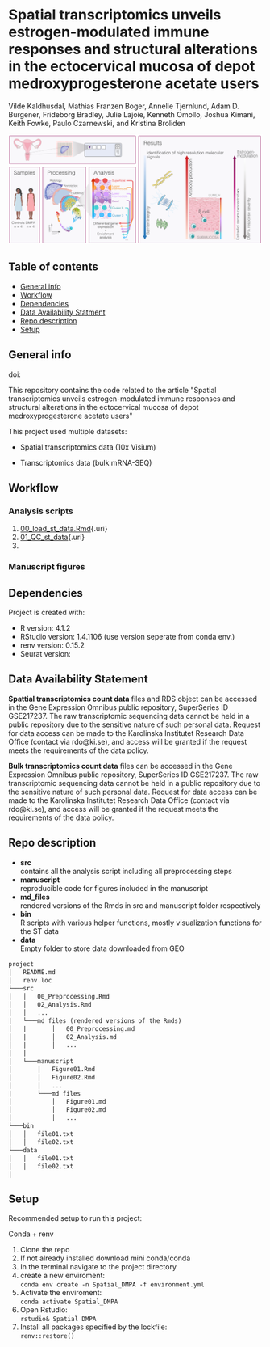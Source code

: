 # Spatial transcriptomics unveils estrogen-modulated immune responses and structural alterations in the ectocervical mucosa of depot medroxyprogesterone acetate users

Vilde Kaldhusdal, Mathias Franzen Boger, Annelie Tjernlund, Adam D. Burgener, Frideborg Bradley, Julie Lajoie, Kenneth Omollo, Joshua Kimani, Keith Fowke, Paulo Czarnewski, and Kristina Broliden

![](./resources/Graphical%20abstract.png)

## Table of contents

-   [General info](#general-info)
-   [Workflow](#Workflow)
-   [Dependencies](#dependencies)
-   [Data Availability Statment](#data-availability-statment)
-   [Repo description](#repo-description)
-   [Setup](#setup)

## General info

doi:

This repository contains the code related to the article "Spatial transcriptomics unveils estrogen-modulated immune responses and structural alterations in the ectocervical mucosa of depot medroxyprogesterone acetate users"

This project used multiple datasets:

-   Spatial transcriptomics data (10x Visium)

-   Transcriptomics data (bulk mRNA-SEQ)

## Workflow

### Analysis scripts

1.  [00_load_st_data.Rmd](https://vildeka.github.io/Spatial_DMPA/00_load_st_data){.uri}
2.  [01_QC_st_data](https://vildeka.github.io/Spatial_DMPA/01_QC_st_data){.uri}
3.  

### Manuscript figures

## Dependencies

Project is created with:

-   R version: 4.1.2
-   RStudio version: 1.4.1106 (use version seperate from conda env.)
-   renv version: 0.15.2
-   Seurat version:

## Data Availability Statement

**Spattial transcriptomics count data** files and RDS object can be accessed in the Gene Expression Omnibus public repository, SuperSeries ID GSE217237. The raw transcriptomic sequencing data cannot be held in a public repository due to the sensitive nature of such personal data. Request for data access can be made to the Karolinska Institutet Research Data Office (contact via rdo\@ki.se), and access will be granted if the request meets the requirements of the data policy.

**Bulk transcriptomics count data** files can be accessed in the Gene Expression Omnibus public repository, SuperSeries ID GSE217237. The raw transcriptomic sequencing data cannot be held in a public repository due to the sensitive nature of such personal data. Request for data access can be made to the Karolinska Institutet Research Data Office (contact via rdo\@ki.se), and access will be granted if the request meets the requirements of the data policy.

## Repo description

-   **src**\
    contains all the analysis script including all preprocessing steps
-   **manuscript**\
    reproducible code for figures included in the manuscript
-   **md_files**\
    rendered versions of the Rmds in src and manuscript folder respectively
-   **bin**\
    R scripts with various helper functions, mostly visualization functions for the ST data
-   **data**\
    Empty folder to store data downloaded from GEO

<!-- -->

```         
project
│   README.md
│   renv.loc    
└───src
│   │   00_Preprocessing.Rmd
│   │   02_Analysis.Rmd
│   │   ...
|   └───md files (rendered versions of the Rmds)
│   |       │   00_Preprocessing.md
│   |       │   02_Analysis.md
│   |       │   ...
|   |
│   └───manuscript
│       │   Figure01.Rmd
│       │   Figure02.Rmd
│       │   ...
|       └───md files
│           │   Figure01.md
│           │   Figure02.md
│           │   ...
└───bin
│   │   file01.txt
│   │   file02.txt
└───data
│   │   file01.txt
│   │   file02.txt
│
```

## Setup

Recommended setup to run this project:

Conda + renv

1.  Clone the repo
2.  If not already installed download mini conda/conda
3.  In the terminal navigate to the project directory
4.  create a new enviroment:<br/> `conda env create -n Spatial_DMPA -f environment.yml`
5.  Activate the enviroment:<br/> `conda activate Spatial_DMPA`
6.  Open Rstudio:<br/> `rstudio& Spatial DMPA`
7.  Install all packages specified by the lockfile:<br/> `renv::restore()`
